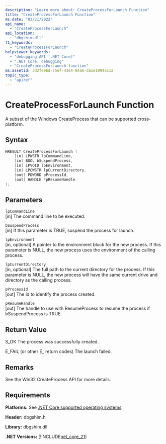 ```yaml
---
description: "Learn more about: CreateProcessForLaunch Function"
title: "CreateProcessForLaunch Function"
ms.date: "03/21/2022"
api_name: 
  - "CreateProcessForLaunch"
api_location: 
  - "dbgshim.dll"
f1_keywords: 
  - "CreateProcessForLaunch"
helpviewer_keywords: 
  - "debugging API [.NET Core]"
  - ".NET Core, debugging"
  - "CreateProcessForLaunch function"
ms.assetid: 3d2fe9bd-75ef-4364-84a6-da1e1994ac1a
topic_type: 
  - "apiref"
---
```

# CreateProcessForLaunch Function

A subset of the Windows CreateProcess that can be supported cross-platform.
  
## Syntax  
  
```cpp  
HRESULT CreateProcessForLaunch (
    [in] LPWSTR lpCommandLine,
    [in] BOOL bSuspendProcess,
    [in] LPVOID lpEnvironment,
    [in] LPCWSTR lpCurrentDirectory,
    [out] PDWORD pProcessId,
    [out] HANDLE *pResumeHandle
);
```

## Parameters  

 `lpCommandLine`\
 [in] The command line to be executed.
  
 `bSuspendProcess`\
 [in] If this parameter is TRUE, suspend the process for launch.
  
 `lpEnvironment`\
 [in, optional] A pointer to the environment block for the new process. If this parameter is NULL, the new process uses the environment of the calling process.
  
 `lpCurrentDirectory`\
 [in, optional] The full path to the current directory for the process. If this parameter is NULL, the new process will have the same current drive and directory as the calling process.
  
 `pProcessId`\
 [out] The id to identify the process created.

 `pResumeHandle`\
 [out] The handle to use with ResumeProcess to resume the process if bSuspendProcess is TRUE.
  
## Return Value  

 S_OK
 The process was successfully created.
  
 E_FAIL (or other E_ return codes)
 The launch failed.

## Remarks

See the Win32 CreateProcess API for more details.

## Requirements  

 **Platforms:** See [.NET Core supported operating systems](../../../core/install/windows.md?pivots=os-windows).  
  
 **Header:** dbgshim.h  
  
 **Library:** dbgshim.dll  
  
 **.NET Versions:** [!INCLUDE[net_core_21](../../../../includes/net-core-21-md.md)]
